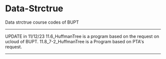 # Data-Strctrue
Data strctrue course codes of BUPT

---------------

UPDATE in 11/12/23
11.6_HuffmanTree is a program based on the request on ucloud of BUPT. 11.8_7-2_HuffmanTree is a Program based on PTA's request.

---------------
